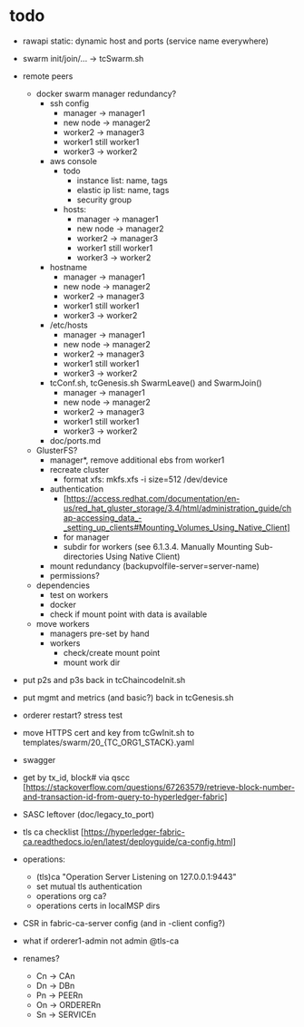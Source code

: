 # todo

* rawapi static: dynamic host and ports (service name everywhere)
* swarm init/join/... -> tcSwarm.sh
* remote peers
  * docker swarm manager redundancy?
    * ssh config
      * manager -> manager1
      * new node -> manager2
      * worker2 -> manager3
      * worker1 still worker1
      * worker3 -> worker2
    * aws console
      * todo
        * instance list: name, tags
        * elastic ip list: name, tags
        * security group
      * hosts:
        * manager -> manager1
        * new node -> manager2
        * worker2 -> manager3
        * worker1 still worker1
        * worker3 -> worker2
    * hostname
      * manager -> manager1
      * new node -> manager2
      * worker2 -> manager3
      * worker1 still worker1
      * worker3 -> worker2
    * /etc/hosts
      * manager -> manager1
      * new node -> manager2
      * worker2 -> manager3
      * worker1 still worker1
      * worker3 -> worker2
    * tcConf.sh, tcGenesis.sh SwarmLeave() and SwarmJoin()
      * manager -> manager1
      * new node -> manager2
      * worker2 -> manager3
      * worker1 still worker1
      * worker3 -> worker2
    * doc/ports.md
  * GlusterFS?
    * manager*, remove additional ebs from worker1
    * recreate cluster
      * format xfs: mkfs.xfs -i size=512 /dev/device
    * authentication
      * [https://access.redhat.com/documentation/en-us/red_hat_gluster_storage/3.4/html/administration_guide/chap-accessing_data_-_setting_up_clients#Mounting_Volumes_Using_Native_Client]
      * for manager
      * subdir for workers (see 6.1.3.4. Manually Mounting Sub-directories Using Native Client)
    * mount redundancy (backupvolfile-server=server-name)
    * permissions?
  * dependencies
    * test on workers
    * docker
    * check if mount point with data is available
  * move workers
    * managers pre-set by hand
    * workers
      * check/create mount point
      * mount work dir
* put p2s and p3s back in tcChaincodeInit.sh
* put mgmt and metrics (and basic?) back in tcGenesis.sh
* orderer restart? stress test
* move HTTPS cert and key from tcGwInit.sh to templates/swarm/20_{TC_ORG1_STACK}.yaml

* swagger
* get by tx_id, block# via qscc [https://stackoverflow.com/questions/67263579/retrieve-block-number-and-transaction-id-from-query-to-hyperledger-fabric]
* SASC leftover (doc/legacy_to_port)
* tls ca checklist [https://hyperledger-fabric-ca.readthedocs.io/en/latest/deployguide/ca-config.html]
* operations:
  * (tls)ca "Operation Server Listening on 127.0.0.1:9443"
  * set mutual tls authentication
  * operations org ca?
  * operations certs in localMSP dirs
* CSR in fabric-ca-server config (and in -client config?)
* what if orderer1-admin not admin @tls-ca
* renames?
  * Cn -> CAn
  * Dn -> DBn
  * Pn -> PEERn
  * On -> ORDERERn
  * Sn -> SERVICEn
